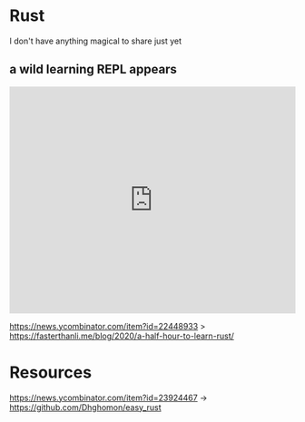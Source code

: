 # Rust
I don't have anything magical to share just yet

## a wild learning REPL appears

<iframe height="400px" width="100%" src="https://repl.it/@aaronpkelly/DramaticHighPatch?lite=true" scrolling="no" frameborder="no" allowtransparency="true" allowfullscreen="true" sandbox="allow-forms allow-pointer-lock allow-popups allow-same-origin allow-scripts allow-modals"></iframe>

https://news.ycombinator.com/item?id=22448933 > https://fasterthanli.me/blog/2020/a-half-hour-to-learn-rust/

# Resources

https://news.ycombinator.com/item?id=23924467 -> https://github.com/Dhghomon/easy_rust